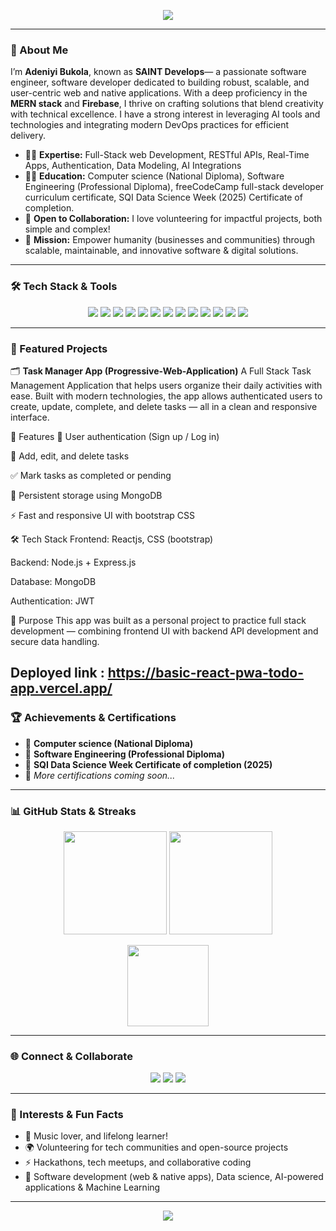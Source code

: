 <!-- Profile README by GPT for SAINT Develops -->

<p align="center">
  <img src="https://readme-typing-svg.demolab.com?font=Fira+Code&size=28&pause=1000&color=00BFFF&center=true&vCenter=true&width=900&lines=Hi%2C+I'm+Adeniyi+Bukola+%28SAINT+Develops%29;Full+Stack+Web+%26+Native+App+Developer;MERN+Stack+%7C+Firebase+;Welcome+to+my+GitHub+Profile!" />
</p>

---

### 👋 About Me

I’m **Adeniyi Bukola**, known as **SAINT Develops**— a passionate software engineer, software developer dedicated to building robust, scalable, and user-centric web and native applications. With a deep proficiency in the **MERN stack** and **Firebase**, I thrive on crafting solutions that blend creativity with technical excellence. I have a strong interest in leveraging AI tools and technologies and integrating modern DevOps practices for efficient delivery.

- 🧑‍💻 **Expertise:** Full-Stack web Development, RESTful APIs, Real-Time Apps, Authentication, Data Modeling, AI Integrations
- 👨‍🏫 **Education:** Computer science (National Diploma), Software Engineering (Professional Diploma), freeCodeCamp full-stack developer curriculum certificate, SQI Data Science Week (2025) Certificate of completion. 
- 🤝 **Open to Collaboration:** I love volunteering for impactful projects, both simple and complex!
- 🌟 **Mission:** Empower humanity (businesses and communities) through scalable, maintainable, and innovative software & digital solutions.

---

### 🛠️ Tech Stack & Tools

<p align="center">
  <img src="https://img.shields.io/badge/-HTML5-E34F26?style=flat&logo=html5&logoColor=white" />
  <img src="https://img.shields.io/badge/-CSS3-1572B6?style=flat&logo=css3&logoColor=white" />
  <img src="https://img.shields.io/badge/-JavaScript-F7DF1E?style=flat&logo=javascript&logoColor=black" />
  <img src="https://img.shields.io/badge/-React-61DAFB?style=flat&logo=react&logoColor=black" />
  <img src="https://img.shields.io/badge/-Node.js-339933?style=flat&logo=node.js&logoColor=white" />
  <img src="https://img.shields.io/badge/-Express.js-000000?style=flat&logo=express&logoColor=white" />
  <img src="https://img.shields.io/badge/-MongoDB-47A248?style=flat&logo=mongodb&logoColor=white" />
  <img src="https://img.shields.io/badge/-Firebase-FFCA28?style=flat&logo=firebase&logoColor=black" />
  <img src="https://img.shields.io/badge/-TypeScript-3178C6?style=flat&logo=typescript&logoColor=white" />
  <img src="https://img.shields.io/badge/-Redux-764ABC?style=flat&logo=redux&logoColor=white" />
  <img src="https://img.shields.io/badge/-Docker-2496ED?style=flat&logo=docker&logoColor=white" />
  <img src="https://img.shields.io/badge/-Git-F05032?style=flat&logo=git&logoColor=white" />
  <img src="https://img.shields.io/badge/-GitHub-181717?style=flat&logo=github&logoColor=white" />
</p>

---

### 🚀 Featured Projects

🗂️ **Task Manager App (Progressive-Web-Application)**
A Full Stack Task Management Application that helps users organize their daily activities with ease. Built with modern technologies, the app allows authenticated users to create, update, complete, and delete tasks — all in a clean and responsive interface.

🚀 Features
🔐 User authentication (Sign up / Log in)

📝 Add, edit, and delete tasks

✅ Mark tasks as completed or pending

💾 Persistent storage using MongoDB 

⚡ Fast and responsive UI with bootstrap CSS

🛠️ Tech Stack
Frontend: Reactjs, CSS (bootstrap)

Backend: Node.js + Express.js

Database: MongoDB 

Authentication: JWT

📌 Purpose
This app was built as a personal project to practice full stack development — combining frontend UI with backend API development and secure data handling.

Deployed link : https://basic-react-pwa-todo-app.vercel.app/
---

### 🏆 Achievements & Certifications

- 🥇 **Computer science (National Diploma)**
- 🥇 **Software Engineering (Professional Diploma)**
- 🥇 **SQI Data Science Week Certificate of completion (2025)**
- 🚧 *More certifications coming soon...*

---

### 📊 GitHub Stats & Streaks

<p align="center">
  <img src="https://github-readme-stats.vercel.app/api?username=TopboySaint&show_icons=true&theme=react&hide_border=true" height="165" />
  <img src="https://github-readme-streak-stats.herokuapp.com/?user=TopboySaint&theme=react&hide_border=true" height="165" />
</p>

<p align="center">
  <img src="https://github-readme-stats.vercel.app/api/top-langs/?username=TopboySaint&layout=compact&theme=react&hide_border=true" height="130" />
</p>

---

### 🌐 Connect & Collaborate

<!-- Social links: update your GitHub profile to add these links -->
<p align="center">
  <a href="https://www.linkedin.com/in/your-linkedin/"><img src="https://img.shields.io/badge/LinkedIn-0A66C2?style=flat&logo=linkedin&logoColor=white" /></a>
  <a href="mailto:your.email@example.com"><img src="https://img.shields.io/badge/Email-D14836?style=flat&logo=gmail&logoColor=white" /></a>
  <a href="https://twitter.com/your-twitter"><img src="https://img.shields.io/badge/Twitter-1DA1F2?style=flat&logo=twitter&logoColor=white" /></a>
  <!-- Add more links as needed -->
</p>

---

### 🎨 Interests & Fun Facts

- 🎵 Music lover, and lifelong learner!
- 🌍 Volunteering for tech communities and open-source projects
- ⚡ Hackathons, tech meetups, and collaborative coding
- 🤖 Software development (web & native apps), Data science, AI-powered applications & Machine Learning

---

<p align="center">
  <img src="https://capsule-render.vercel.app/api?type=waving&color=00BFFF&height=120&section=footer"/>
</p>

<!-- Feel free to personalize this README further! -->
